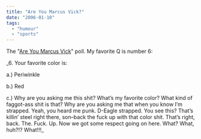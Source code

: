 ```yaml
---
title: "Are You Marcus Vick?"
date: "2006-01-10"
tags: 
  - "humour"
  - "sports"
---
```


The "[Are You Marcus Vick](http://www.everydayshouldbesaturday.com/?p=1599)" poll. My favorite Q is number 6:

_6\. Your favorite color is:

a.) Periwinkle

b.) Red

c.) Why are you asking me this shit? What’s my favorite color? What kind of faggot-ass shit is that? Why are you asking me that when you know I’m strapped. Yeah, you heard me punk. D-Eagle strapped. You see this? That’s killin’ steel right there, son–back the fuck up with that color shit. That’s right, back. The. Fuck. Up. Now we got some respect going on here. What? What, huh?!? What!!!_
